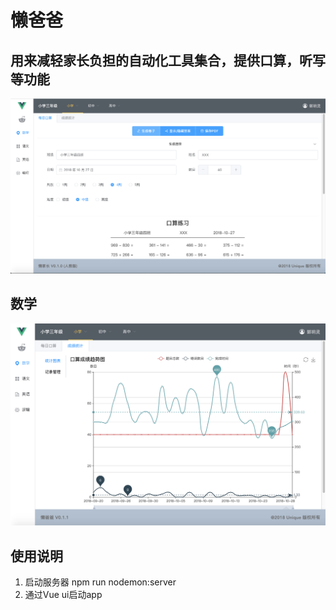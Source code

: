 # 懒爸爸

## 用来减轻家长负担的自动化工具集合，提供口算，听写等功能
![image](https://github.com/guobinnew/buddha2/blob/master/screenshots/mainui.png)

## 数学
![image](https://github.com/guobinnew/buddha2/blob/master/screenshots/mathstat.png)

## 使用说明
1. 启动服务器
   npm run nodemon:server
2. 通过Vue ui启动app
